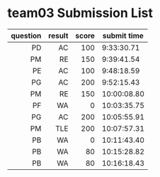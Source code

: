 # team03 Submission List
question | result | score | submit time
----:|----:|-----:|-----
PD | AC | 100 |  9:33:30.71 
PM | RE | 150 |  9:39:41.54 
PE | AC | 100 |  9:48:18.59 
PG | AC | 200 |  9:52:15.43 
PM | RE | 150 | 10:00:08.80 
PF | WA | 0 | 10:03:35.75 
PG | AC | 200 | 10:05:55.91 
PM | TLE | 200 | 10:07:57.31 
PB | WA | 0 | 10:11:43.40 
PB | WA | 80 | 10:15:28.82 
PB | WA | 80 | 10:16:18.43 
